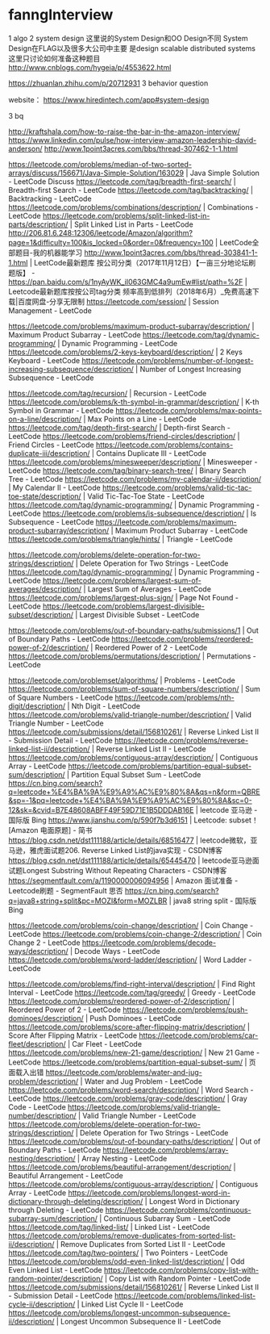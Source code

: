 # fanngInterview


1 algo
2 system design
这里说的System Design和OO Design不同 System Design在FLAG以及很多大公司中主要
是design scalable distributed systems 这里只讨论如何准备这种题目
http://www.cnblogs.com/hygeia/p/4553622.html

https://zhuanlan.zhihu.com/p/20712931
3 behavior question



website：
https://www.hiredintech.com/app#system-design


3 bq

http://kraftshala.com/how-to-raise-the-bar-in-the-amazon-interview/
https://www.linkedin.com/pulse/how-interview-amazon-leadership-david-anderson/
http://www.1point3acres.com/bbs/thread-307462-1-1.html





https://leetcode.com/problems/median-of-two-sorted-arrays/discuss/156671/Java-Simple-Solution/163029 | Java Simple Solution - LeetCode Discuss
https://leetcode.com/tag/breadth-first-search/ | Breadth-first Search - LeetCode
https://leetcode.com/tag/backtracking/ | Backtracking - LeetCode
https://leetcode.com/problems/combinations/description/ | Combinations - LeetCode
https://leetcode.com/problems/split-linked-list-in-parts/description/ | Split Linked List in Parts - LeetCode
http://206.81.6.248:12306/leetcode/Amazon/algorithm?page=1&difficulty=100&is_locked=0&order=0&frequency=100 | LeetCode全部题目-我的机器能学习
http://www.1point3acres.com/bbs/thread-303841-1-1.html | LeetCode最新题库 按公司分类（2017年11月12日）【一亩三分地论坛刷题版】 -
https://pan.baidu.com/s/1nyAyWK_iI063GMC4a9umEw#list/path=%2F | Leetcode最新题库按按公司tag分类 频率高到低排列（2018年6月）_免费高速下载|百度网盘-分享无限制
https://leetcode.com/session/ | Session Management - LeetCode

https://leetcode.com/problems/maximum-product-subarray/description/ | Maximum Product Subarray - LeetCode
https://leetcode.com/tag/dynamic-programming/ | Dynamic Programming - LeetCode
https://leetcode.com/problems/2-keys-keyboard/description/ | 2 Keys Keyboard - LeetCode
https://leetcode.com/problems/number-of-longest-increasing-subsequence/description/ | Number of Longest Increasing Subsequence - LeetCode

https://leetcode.com/tag/recursion/ | Recursion - LeetCode
https://leetcode.com/problems/k-th-symbol-in-grammar/description/ | K-th Symbol in Grammar - LeetCode
https://leetcode.com/problems/max-points-on-a-line/description/ | Max Points on a Line - LeetCode
https://leetcode.com/tag/depth-first-search/ | Depth-first Search - LeetCode
https://leetcode.com/problems/friend-circles/description/ | Friend Circles - LeetCode
https://leetcode.com/problems/contains-duplicate-iii/description/ | Contains Duplicate III - LeetCode
https://leetcode.com/problems/minesweeper/description/ | Minesweeper - LeetCode
https://leetcode.com/tag/binary-search-tree/ | Binary Search Tree - LeetCode
https://leetcode.com/problems/my-calendar-ii/description/ | My Calendar II - LeetCode
https://leetcode.com/problems/valid-tic-tac-toe-state/description/ | Valid Tic-Tac-Toe State - LeetCode
https://leetcode.com/tag/dynamic-programming/ | Dynamic Programming - LeetCode
https://leetcode.com/problems/is-subsequence/description/ | Is Subsequence - LeetCode
https://leetcode.com/problems/maximum-product-subarray/description/ | Maximum Product Subarray - LeetCode
https://leetcode.com/problems/triangle/hints/ | Triangle - LeetCode

https://leetcode.com/problems/delete-operation-for-two-strings/description/ | Delete Operation for Two Strings - LeetCode
https://leetcode.com/tag/dynamic-programming/ | Dynamic Programming - LeetCode
https://leetcode.com/problems/largest-sum-of-averages/description/ | Largest Sum of Averages - LeetCode
https://leetcode.com/problems/largest-plus-sign/ | Page Not Found - LeetCode
https://leetcode.com/problems/largest-divisible-subset/description/ | Largest Divisible Subset - LeetCode

https://leetcode.com/problems/out-of-boundary-paths/submissions/1 | Out of Boundary Paths - LeetCode
https://leetcode.com/problems/reordered-power-of-2/description/ | Reordered Power of 2 - LeetCode
https://leetcode.com/problems/permutations/description/ | Permutations - LeetCode

https://leetcode.com/problemset/algorithms/ | Problems - LeetCode
https://leetcode.com/problems/sum-of-square-numbers/description/ | Sum of Square Numbers - LeetCode
https://leetcode.com/problems/nth-digit/description/ | Nth Digit - LeetCode
https://leetcode.com/problems/valid-triangle-number/description/ | Valid Triangle Number - LeetCode
https://leetcode.com/submissions/detail/156810261/ | Reverse Linked List II - Submission Detail - LeetCode
https://leetcode.com/problems/reverse-linked-list-ii/description/ | Reverse Linked List II - LeetCode
https://leetcode.com/problems/contiguous-array/description/ | Contiguous Array - LeetCode
https://leetcode.com/problems/partition-equal-subset-sum/description/ | Partition Equal Subset Sum - LeetCode
https://cn.bing.com/search?q=leetcode+%E4%BA%9A%E9%A9%AC%E9%80%8A&qs=n&form=QBRE&sp=-1&pq=leetcode+%E4%BA%9A%E9%A9%AC%E9%80%8A&sc=0-12&sk=&cvid=B7E48608ABFF49F59D71E1B5DDDAB16E | leetcode 亚马逊 - 国际版 Bing
https://www.jianshu.com/p/590f7b3d6151 | Leetcode: subset！[Amazon 电面原题] - 简书
https://blog.csdn.net/dst111188/article/details/68516477 | leetcode微软，亚马逊，雅虎面试题206. Reverse Linked List的java实现 - CSDN博客
https://blog.csdn.net/dst111188/article/details/65445470 | leetcode亚马逊面试题Longest Substring Without Repeating Characters - CSDN博客
https://segmentfault.com/a/1190000006094956 | Amazon 面试准备 - Leetcode刷题 - SegmentFault 思否
https://cn.bing.com/search?q=java8+string+split&pc=MOZI&form=MOZLBR | java8 string split - 国际版 Bing

https://leetcode.com/problems/coin-change/description/ | Coin Change - LeetCode
https://leetcode.com/problems/coin-change-2/description/ | Coin Change 2 - LeetCode
https://leetcode.com/problems/decode-ways/description/ | Decode Ways - LeetCode
https://leetcode.com/problems/word-ladder/description/ | Word Ladder - LeetCode

https://leetcode.com/problems/find-right-interval/description/ | Find Right Interval - LeetCode
https://leetcode.com/tag/greedy/ | Greedy - LeetCode
https://leetcode.com/problems/reordered-power-of-2/description/ | Reordered Power of 2 - LeetCode
https://leetcode.com/problems/push-dominoes/description/ | Push Dominoes - LeetCode
https://leetcode.com/problems/score-after-flipping-matrix/description/ | Score After Flipping Matrix - LeetCode
https://leetcode.com/problems/car-fleet/description/ | Car Fleet - LeetCode
https://leetcode.com/problems/new-21-game/description/ | New 21 Game - LeetCode
https://leetcode.com/problems/partition-equal-subset-sum/ | 页面载入出错
https://leetcode.com/problems/water-and-jug-problem/description/ | Water and Jug Problem - LeetCode
https://leetcode.com/problems/word-search/description/ | Word Search - LeetCode
https://leetcode.com/problems/gray-code/description/ | Gray Code - LeetCode
https://leetcode.com/problems/valid-triangle-number/description/ | Valid Triangle Number - LeetCode
https://leetcode.com/problems/delete-operation-for-two-strings/description/ | Delete Operation for Two Strings - LeetCode
https://leetcode.com/problems/out-of-boundary-paths/description/ | Out of Boundary Paths - LeetCode
https://leetcode.com/problems/array-nesting/description/ | Array Nesting - LeetCode
https://leetcode.com/problems/beautiful-arrangement/description/ | Beautiful Arrangement - LeetCode
https://leetcode.com/problems/contiguous-array/description/ | Contiguous Array - LeetCode
https://leetcode.com/problems/longest-word-in-dictionary-through-deleting/description/ | Longest Word in Dictionary through Deleting - LeetCode
https://leetcode.com/problems/continuous-subarray-sum/description/ | Continuous Subarray Sum - LeetCode
https://leetcode.com/tag/linked-list/ | Linked List - LeetCode
https://leetcode.com/problems/remove-duplicates-from-sorted-list-ii/description/ | Remove Duplicates from Sorted List II - LeetCode
https://leetcode.com/tag/two-pointers/ | Two Pointers - LeetCode
https://leetcode.com/problems/odd-even-linked-list/description/ | Odd Even Linked List - LeetCode
https://leetcode.com/problems/copy-list-with-random-pointer/description/ | Copy List with Random Pointer - LeetCode
https://leetcode.com/submissions/detail/156810261/ | Reverse Linked List II - Submission Detail - LeetCode
https://leetcode.com/problems/linked-list-cycle-ii/description/ | Linked List Cycle II - LeetCode
https://leetcode.com/problems/longest-uncommon-subsequence-ii/description/ | Longest Uncommon Subsequence II - LeetCode
